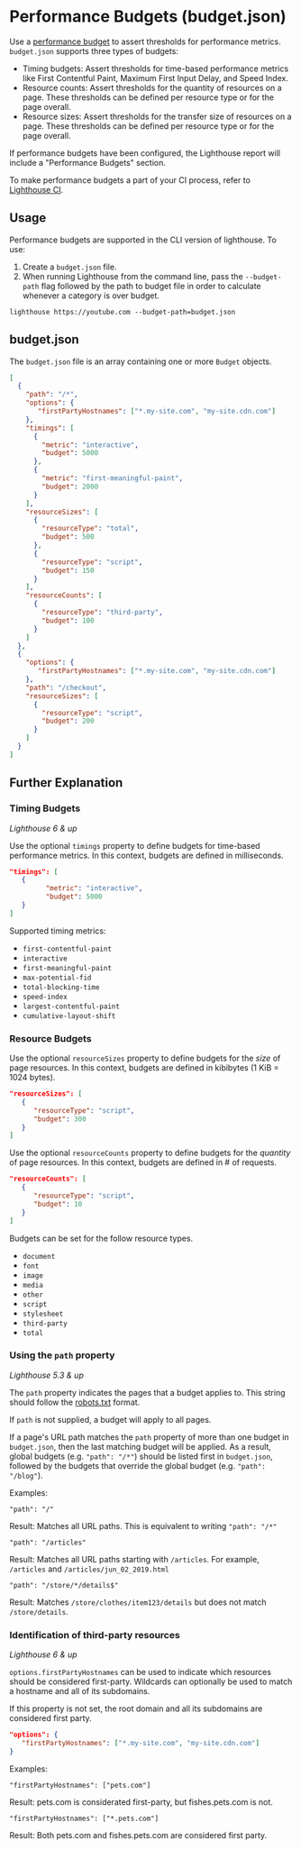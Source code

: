 # Performance Budgets (budget.json)

Use a [performance budget](https://web.dev/performance-budgets-101/) to assert thresholds for performance metrics. `budget.json` supports three types of budgets:
- Timing budgets: Assert thresholds for time-based performance metrics like First Contentful Paint, Maximum First Input Delay, and Speed Index.
- Resource counts: Assert thresholds for the quantity of resources on a page. These thresholds can be defined per resource type or for the page overall.
- Resource sizes: Assert thresholds for the transfer size of resources on a page. These thresholds can be defined per resource type or for the page overall.

If performance budgets have been configured, the Lighthouse report will include a "Performance Budgets" section.

To make performance budgets a part of your CI process, refer to [Lighthouse CI](https://github.com/GoogleChrome/lighthouse-ci).

## Usage

Performance budgets are supported in the CLI version of lighthouse. To use:
1. Create a `budget.json` file.
2. When running Lighthouse from the command line, pass the `--budget-path` flag followed by the path to budget file in order to calculate whenever a category is over budget.
```
lighthouse https://youtube.com --budget-path=budget.json
```

## budget.json
The `budget.json` file is an array containing one or more `Budget` objects.

```json
[
  {
    "path": "/*",
    "options": {
       "firstPartyHostnames": ["*.my-site.com", "my-site.cdn.com"]
    },
    "timings": [
      {
        "metric": "interactive",
        "budget": 5000
      },
      {
        "metric": "first-meaningful-paint",
        "budget": 2000
      }
    ],
    "resourceSizes": [
      {
        "resourceType": "total",
        "budget": 500
      },
      {
        "resourceType": "script",
        "budget": 150
      }
    ],
    "resourceCounts": [
      {
        "resourceType": "third-party",
        "budget": 100
      }
    ]
  },
  {
    "options": {
       "firstPartyHostnames": ["*.my-site.com", "my-site.cdn.com"]
    },
    "path": "/checkout",
    "resourceSizes": [
      {
        "resourceType": "script",
        "budget": 200
      }
    ]
  }
]
``` 

## Further Explanation

### Timing Budgets

_Lighthouse 6 & up_

Use the optional `timings` property to define budgets for time-based performance metrics. In this context, budgets are defined in  milliseconds.

```json
"timings": [
   {
         "metric": "interactive",
         "budget": 5000
   }
]
```

Supported timing metrics:

- `first-contentful-paint`
- `interactive`
- `first-meaningful-paint`
- `max-potential-fid`
- `total-blocking-time`
- `speed-index`
- `largest-contentful-paint`
- `cumulative-layout-shift`

### Resource Budgets

Use the optional `resourceSizes` property to define budgets for the *size* of page resources. In this context, budgets are defined in kibibytes (1 KiB = 1024 bytes).

```json
"resourceSizes": [
   {
      "resourceType": "script",
      "budget": 300
   }
]
```

Use the optional `resourceCounts` property to define budgets for the *quantity* of page resources. In this context, budgets are defined in # of requests.

```json
"resourceCounts": [
   {
      "resourceType": "script",
      "budget": 10
   }
]
```

Budgets can be set for the follow resource types.

*   `document`
*   `font`
*   `image`
*   `media`
*   `other`
*   `script`
*   `stylesheet`
*   `third-party`
*   `total`

### Using the `path` property

_Lighthouse 5.3 & up_

The `path` property indicates the pages that a budget applies to. This string should follow the [robots.txt](https://developers.google.com/search/reference/robots_txt#examples-of-valid-robotstxt-urls) format.

If `path` is not supplied, a budget will apply to all pages.

If a page's URL path matches the `path` property of more than one budget in `budget.json`, then the last matching budget will be applied. As a result, global budgets (e.g. `"path": "/*"`) should be listed first in `budget.json`, followed by the budgets that override the global budget (e.g. `"path": "/blog"`). 

Examples:

```
"path": "/"
```
Result: Matches all URL paths. This is equivalent to writing `"path": "/*"`

```
"path": "/articles"
```
Result: Matches all URL paths starting with `/articles`. For example, `/articles` and `/articles/jun_02_2019.html`

```
"path": "/store/*/details$"
```
Result: Matches `/store/clothes/item123/details` but does not match `/store/details`.

### Identification of third-party resources

_Lighthouse 6 & up_

`options.firstPartyHostnames` can be used to indicate which resources should be considered first-party. Wildcards can optionally be used to match a hostname and all of its subdomains.

If this property is not set, the root domain and all its subdomains are considered first party.

```json
"options": {
   "firstPartyHostnames": ["*.my-site.com", "my-site.cdn.com"]
}
```

Examples:
```
"firstPartyHostnames": ["pets.com"]
```
Result: pets.com is considerated first-party, but fishes.pets.com is not.

```
"firstPartyHostnames": ["*.pets.com"]
```
Result: Both pets.com and fishes.pets.com are considered first party.
